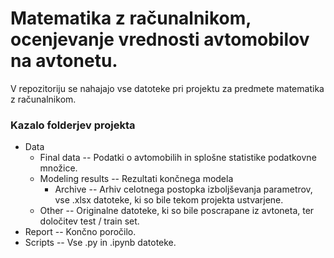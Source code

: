 # Matematika z računalnikom, ocenjevanje vrednosti avtomobilov na avtonetu.

V repozitoriju se nahajajo vse datoteke pri projektu za predmete matematika z računalnikom. 



### Kazalo folderjev projekta

- Data
  - Final data -- Podatki o avtomobilih in splošne statistike podatkovne množice.
  - Modeling results -- Rezultati končnega modela
      - Archive -- Arhiv celotnega postopka izboljševanja parametrov, vse .xlsx datoteke, ki so bile tekom projekta ustvarjene.
  - Other -- Originalne datoteke, ki so bile poscrapane iz avtoneta, ter določitev test / train set.
- Report -- Končno poročilo.
- Scripts -- Vse .py in .ipynb datoteke.
